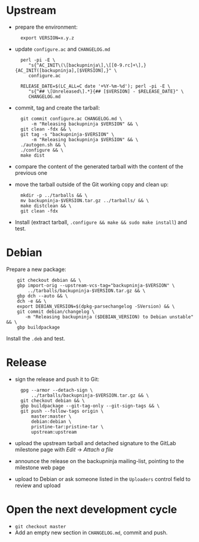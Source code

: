 Upstream
========

* prepare the environment:

        export VERSION=x.y.z

* update `configure.ac` and `CHANGELOG.md`

        perl -pi -E \
           "s{^AC_INIT\(\[backupninja\],\[[0-9.rc]+\],}{AC_INIT([backupninja],[$VERSION],}" \
           configure.ac

        RELEASE_DATE=$(LC_ALL=C date '+%Y-%m-%d'); perl -pi -E \
           "s{^## \[Unreleased\].*}{## [$VERSION] - $RELEASE_DATE}" \
           CHANGELOG.md

* commit, tag and create the tarball:

        git commit configure.ac CHANGELOG.md \
            -m "Releasing backupninja $VERSION" && \
        git clean -fdx && \
        git tag -s "backupninja-$VERSION" \
            -m "Releasing backupninja $VERSION" && \
        ./autogen.sh && \
        ./configure && \
        make dist

* compare the content of the generated tarball with the content of the
  previous one

* move the tarball outside of the Git working copy and clean up:

        mkdir -p ../tarballs && \
        mv backupninja-$VERSION.tar.gz ../tarballs/ && \
        make distclean && \
        git clean -fdx

* Install (extract tarball, `.configure && make && sudo make install`)
  and test.

Debian
======

Prepare a new package:

        git checkout debian && \
        gbp import-orig --upstream-vcs-tag="backupninja-$VERSION" \
            ../tarballs/backupninja-$VERSION.tar.gz && \
        gbp dch --auto && \
        dch -e && \
        export DEBIAN_VERSION=$(dpkg-parsechangelog -SVersion) && \
        git commit debian/changelog \
           -m "Releasing backupninja ($DEBIAN_VERSION) to Debian unstable" && \
        gbp buildpackage

Install the `.deb` and test.

Release
=======

* sign the release and push it to Git:

        gpg --armor --detach-sign \
            ../tarballs/backupninja-$VERSION.tar.gz && \
        git checkout debian && \
        gbp buildpackage --git-tag-only --git-sign-tags && \
        git push --follow-tags origin \
            master:master \
            debian:debian \
            pristine-tar:pristine-tar \
            upstream:upstream

* upload the upstream tarball and detached signature to the GitLab
  milestone page with *Edit* → *Attach a file*
* announce the release on the backupninja mailing-list,
  pointing to the milestone web page
* upload to Debian or ask someone listed in the `Uploaders` control
  field to review and upload

Open the next development cycle
===============================

* `git checkout master`
* Add an empty new section in `CHANGELOG.md`, commit and push.
